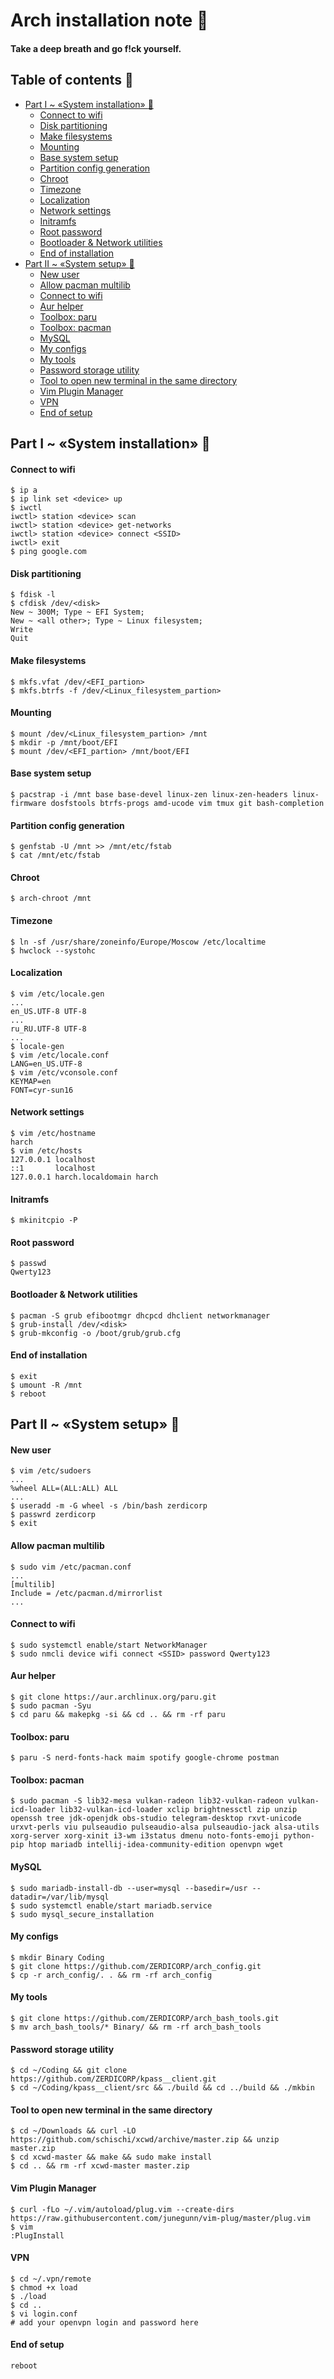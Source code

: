 # Arch installation note :smoking:
#### Take a deep breath and go f!ck yourself.
## Table of contents :scroll:

- [Part I ~ «System installation» :hammer:](#part-i--system-installation-hammer)
    - [Connect to wifi](#connect-to-wifi)
    - [Disk partitioning](#disk-partitioning)
    - [Make filesystems](#make-filesystems)
    - [Mounting](#mounting)
    - [Base system setup](#base-system-setup)
    - [Partition config generation](#partition-config-generation)
    - [Chroot](#chroot)
    - [Timezone](#timezone)
    - [Localization](#localization)
    - [Network settings](#network-settings)
    - [Initramfs](#initramfs)
    - [Root password](#root-password)
    - [Bootloader & Network utilities](#bootloader--network-utilities)
    - [End of installation](#end-of-installation)
- [Part II ~ «System setup» :wrench:](#part-ii--system-setup-wrench)
    - [New user](#new-user)
    - [Allow pacman multilib](#allow-pacman-multilib)
    - [Connect to wifi](#connect-to-wifi)
    - [Aur helper](#aur-helper)
    - [Toolbox: paru](#toolbox-paru)
    - [Toolbox: pacman](#toolbox-pacman)
    - [MySQL](#mysql)
    - [My configs](#my-configs)
    - [My tools](#my-tools)
    - [Password storage utility](#password-storage-utility)
    - [Tool to open new terminal in the same directory](#tool-to-open-new-terminal-in-the-same-directory)
    - [Vim Plugin Manager](#vim-plugin-manager)
    - [VPN](#vpn)
    - [End of setup](#end-of-setup)

## Part I ~ «System installation» :hammer:
#### Connect to wifi
```
$ ip a
$ ip link set <device> up
$ iwctl
iwctl> station <device> scan
iwctl> station <device> get-networks
iwctl> station <device> connect <SSID>
iwctl> exit
$ ping google.com
```
#### Disk partitioning
```
$ fdisk -l
$ cfdisk /dev/<disk>
New ~ 300M; Type ~ EFI System;
New ~ <all other>; Type ~ Linux filesystem;
Write
Quit
```
#### Make filesystems
```
$ mkfs.vfat /dev/<EFI_partion>
$ mkfs.btrfs -f /dev/<Linux_filesystem_partion>
```
#### Mounting
```
$ mount /dev/<Linux_filesystem_partion> /mnt
$ mkdir -p /mnt/boot/EFI
$ mount /dev/<EFI_partion> /mnt/boot/EFI
```
#### Base system setup
```
$ pacstrap -i /mnt base base-devel linux-zen linux-zen-headers linux-firmware dosfstools btrfs-progs amd-ucode vim tmux git bash-completion
```
#### Partition config generation
```
$ genfstab -U /mnt >> /mnt/etc/fstab
$ cat /mnt/etc/fstab
```
#### Chroot
```
$ arch-chroot /mnt
```
#### Timezone
```
$ ln -sf /usr/share/zoneinfo/Europe/Moscow /etc/localtime
$ hwclock --systohc
```
#### Localization
```
$ vim /etc/locale.gen
...
en_US.UTF-8 UTF-8
...
ru_RU.UTF-8 UTF-8
...
$ locale-gen
$ vim /etc/locale.conf
LANG=en_US.UTF-8
$ vim /etc/vconsole.conf
KEYMAP=en
FONT=cyr-sun16
```
#### Network settings
```
$ vim /etc/hostname
harch
$ vim /etc/hosts
127.0.0.1 localhost
::1       localhost
127.0.0.1 harch.localdomain harch
```
#### Initramfs
```
$ mkinitcpio -P
```
#### Root password
```
$ passwd
Qwerty123
```
#### Bootloader & Network utilities
```
$ pacman -S grub efibootmgr dhcpcd dhclient networkmanager 
$ grub-install /dev/<disk>
$ grub-mkconfig -o /boot/grub/grub.cfg
```
#### End of installation
```
$ exit
$ umount -R /mnt
$ reboot
```
## Part II ~ «System setup» :wrench:
#### New user
```
$ vim /etc/sudoers
...
%wheel ALL=(ALL:ALL) ALL
...
$ useradd -m -G wheel -s /bin/bash zerdicorp
$ passwrd zerdicorp
$ exit
```
#### Allow pacman multilib
```
$ sudo vim /etc/pacman.conf
...
[multilib]
Include = /etc/pacman.d/mirrorlist
...
```
#### Connect to wifi
```
$ sudo systemctl enable/start NetworkManager
$ sudo nmcli device wifi connect <SSID> password Qwerty123
```
#### Aur helper
```
$ git clone https://aur.archlinux.org/paru.git
$ sudo pacman -Syu
$ cd paru && makepkg -si && cd .. && rm -rf paru
```
#### Toolbox: paru
```
$ paru -S nerd-fonts-hack maim spotify google-chrome postman
```
#### Toolbox: pacman
```
$ sudo pacman -S lib32-mesa vulkan-radeon lib32-vulkan-radeon vulkan-icd-loader lib32-vulkan-icd-loader xclip brightnessctl zip unzip openssh tree jdk-openjdk obs-studio telegram-desktop rxvt-unicode urxvt-perls viu pulseaudio pulseaudio-alsa pulseaudio-jack alsa-utils xorg-server xorg-xinit i3-wm i3status dmenu noto-fonts-emoji python-pip htop mariadb intellij-idea-community-edition openvpn wget
```
#### MySQL
```
$ sudo mariadb-install-db --user=mysql --basedir=/usr --datadir=/var/lib/mysql
$ sudo systemctl enable/start mariadb.service
$ sudo mysql_secure_installation
```
#### My configs
```
$ mkdir Binary Coding
$ git clone https://github.com/ZERDICORP/arch_config.git
$ cp -r arch_config/. . && rm -rf arch_config
```
#### My tools
```
$ git clone https://github.com/ZERDICORP/arch_bash_tools.git
$ mv arch_bash_tools/* Binary/ && rm -rf arch_bash_tools
```
#### Password storage utility
```
$ cd ~/Coding && git clone https://github.com/ZERDICORP/kpass__client.git
$ cd ~/Coding/kpass__client/src && ./build && cd ../build && ./mkbin
```
#### Tool to open new terminal in the same directory
```
$ cd ~/Downloads && curl -LO https://github.com/schischi/xcwd/archive/master.zip && unzip master.zip
$ cd xcwd-master && make && sudo make install
$ cd .. && rm -rf xcwd-master master.zip
```
#### Vim Plugin Manager
```
$ curl -fLo ~/.vim/autoload/plug.vim --create-dirs https://raw.githubusercontent.com/junegunn/vim-plug/master/plug.vim
$ vim
:PlugInstall
```
#### VPN
```
$ cd ~/.vpn/remote
$ chmod +x load
$ ./load
$ cd ..
$ vi login.conf
# add your openvpn login and password here
```
#### End of setup
```
reboot
```
